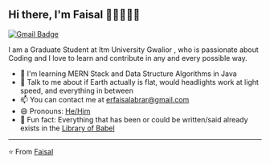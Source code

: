 ## Hi there, I'm Faisal 👋🏼👨🏻‍💻

[![Gmail Badge](https://img.shields.io/badge/-sdey9@uic.edu-c14438?style=flat&logo=Gmail&logoColor=white)](https://mail.google.com/mail/u/0/?tab=rm&ogbl#inbox)
<!-- [![Linkedin Badge]() -->
<!-- [![Twitter Badge]() -->
<!-- [![Messenger Badge]() -->



I am a Graduate Student at Itm University Gwalior , who is passionate about Coding and I love to learn and contribute in any and every possible way.

- 👯 I'm learning MERN Stack and Data Structure Algorithms in Java
- 💬 Talk to me about if Earth actually is flat, would headlights work at light speed, and everything in between
- 📫 You can contact me at erfaisalabrar@gmail.com
- 😄 Pronouns: [He/Him](https://www.mypronouns.org/he-him)
- 👾 Fun fact: Everything that has been or could be written/said already exists in the [Library of Babel](https://libraryofbabel.info/)


----

⭐️ From [Faisal](https://github.com/erfaisalabrar)
